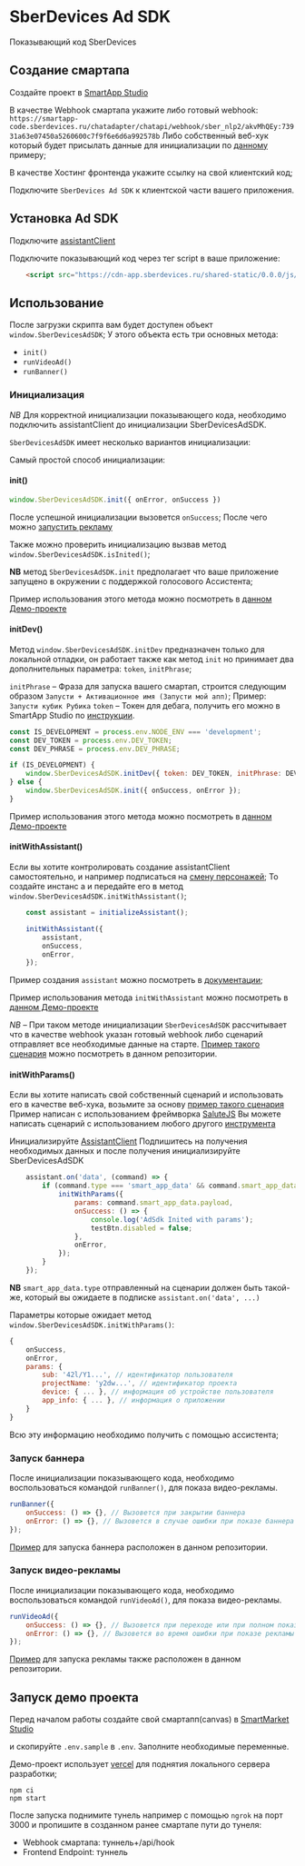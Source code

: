 
# SberDevices Ad SDK

Показывающий код SberDevices

## Создание смартапа

Создайте проект в [SmartApp Studio](https://developers.sber.ru/docs/ru/salute/studio/project/create)

В качестве Webhook смартапа укажите либо готовый webhook: `https://smartapp-code.sberdevices.ru/chatadapter/chatapi/webhook/sber_nlp2/akvMhQEy:73931a63e07450a5260600c7f9f6e6d6a992578b`
Либо собственный веб-хук который будет присылать данные для инициализации по [данному](./api/hook.js) примеру;

В качестве Хостинг фронтенда укажите ссылку на свой клиентский код;

Подключите `SberDevices Ad SDK` к клиентской части вашего приложения.



## Установка Ad SDK

Подключите [assistantClient](https://github.com/sberdevices/assistant-client#%D0%B0%D0%BB%D1%8C%D1%82%D0%B5%D1%80%D0%BD%D0%B0%D1%82%D0%B8%D0%B2%D0%BD%D0%BE%D0%B5-%D0%BF%D0%BE%D0%B4%D0%BA%D0%BB%D1%8E%D1%87%D0%B5%D0%BD%D0%B8%D0%B5)

Подключите показывающий код через тег script в ваше приложение:

```html
    <script src="https://cdn-app.sberdevices.ru/shared-static/0.0.0/js/@sberdevices/ad-sdk/ad-sdk.min.js"></script>
```

## Использование

После загрузки скрипта вам будет доступен объект `window.SberDevicesAdSDK`;
У этого объекта есть три основных метода:

- `init()`
- `runVideoAd()`
- `runBanner()`

### Инициализация

*NB* Для корректной инициализации показывающего кода, необходимо подключить assistantClient до инициализации SberDevicesAdSDK.

`SberDevicesAdSDK` имеет несколько вариантов инициализации:

Самый простой способ инициализации:

#### init()

```js
window.SberDevicesAdSDK.init({ onError, onSuccess })
```

После успешной инициализации вызовется `onSuccess`; После чего можно [запустить рекламу](#Запуск_рекламы)

Также можно проверить инициализацию вызвав метод `window.SberDevicesAdSDK.isInited()`;

**NB** метод `SberDevicesAdSDK.init` предполагает что ваше приложение запущено в окружении с поддержкой голосового Ассистента;

Пример использования этого метода можно посмотреть в [данном Демо-проекте](./src/index.js)

#### initDev()

Метод `window.SberDevicesAdSDK.initDev` предназначен только для локальной отладки, он работает также как метод `init` но принимает два дополнительных параметра: `token`, `initPhrase`;

`initPhrase` – Фраза для запуска вашего смартап, строится следующим образом `Запусти + Активационное имя (Запусти мой апп)`; Пример: `Запусти кубик Рубика`
`token` – Токен для дебага, получить его можно в SmartApp Studio по [инструкции](https://developers.sber.ru/docs/ru/salute/assistant-client/overview#%D0%B0%D0%B2%D1%82%D0%BE%D1%80%D0%B8%D0%B7%D0%B0%D1%86%D0%B8%D1%8F-%D0%B7%D0%B0%D0%BF%D1%80%D0%BE%D1%81%D0%BE%D0%B2).


```js
const IS_DEVELOPMENT = process.env.NODE_ENV === 'development';
const DEV_TOKEN = process.env.DEV_TOKEN;
const DEV_PHRASE = process.env.DEV_PHRASE;

if (IS_DEVELOPMENT) {
    window.SberDevicesAdSDK.initDev({ token: DEV_TOKEN, initPhrase: DEV_PHRASE, onSuccess, onError });
} else {
    window.SberDevicesAdSDK.init({ onSuccess, onError });
}
```

Пример использования этого метода можно посмотреть в [данном Демо-проекте](./src/index.js)

#### initWithAssistant()

Если вы хотите контролировать создание assistantClient самостоятельно, и например подписаться на [смену персонажей](https://github.com/sberdevices/assistant-client#AssistantCharacterCommand);
То создайте инстанс a и передайте его в метод `window.SberDevicesAdSDK.initWithAssistant()`;


```js
    const assistant = initializeAssistant();

    initWithAssistant({
        assistant,
        onSuccess,
        onError,
    });
```

Пример создания `assistant` можно посмотреть в [документации](https://github.com/sberdevices/assistant-client#%D0%BF%D1%80%D0%B8%D0%BC%D0%B5%D1%80-%D0%B8%D1%81%D0%BF%D0%BE%D0%BB%D1%8C%D0%B7%D0%BE%D0%B2%D0%B0%D0%BD%D0%B8%D1%8F);

Пример использования метода `initWithAssistant` можно посмотреть в [данном Демо-проекте](./src/initWithAssistant.js)

*NB* – При таком методе инициализации `SberDevicesAdSDK` рассчитывает что в качестве webhook указан готовый webhook либо сценарий отправляет все необходимые данные на старте. [Пример такого сценария](./api/hook.js) можно посмотреть в данном репозитории.


#### initWithParams()

Если вы хотите написать свой собственный сценарий и использовать его в качестве веб-хука, возьмите за основу [пример такого сценария](./api/hook.js)
Пример написан с использованием фреймворка [SaluteJS](https://github.com/sberdevices/salutejs)
Вы можете написать сценарий с использованием любого другого [инструмента](https://developers.sber.ru/docs/ru/salute/overview#%D0%B8%D0%BD%D1%81%D1%82%D1%80%D1%83%D0%BC%D0%B5%D0%BD%D1%82%D1%8B)

Инициализируйте [AssistantClient](https://github.com/sberdevices/assistant-client#%D0%BF%D1%80%D0%B8%D0%BC%D0%B5%D1%80-%D0%B8%D1%81%D0%BF%D0%BE%D0%BB%D1%8C%D0%B7%D0%BE%D0%B2%D0%B0%D0%BD%D0%B8%D1%8F)
Подпишитесь на получения необходимых данных и после получения инициализируйте SberDevicesAdSDK

```js
    assistant.on('data', (command) => {
        if (command.type === 'smart_app_data' && command.smart_app_data.type === 'sub') {
            initWithParams({
                params: command.smart_app_data.payload, 
                onSuccess: () => {
                    console.log('AdSdk Inited with params');
                    testBtn.disabled = false;
                },
                onError, 
            });
        }
    });
```

**NB** `smart_app_data.type` отправленный на сценарии должен быть такой-же, который вы ожидаете в подписке `assistant.on('data', ...)`

Параметры которые ожидает метод `window.SberDevicesAdSDK.initWithParams()`:

```js
{
    onSuccess,
    onError,
    params: {
        sub: '42l/Y1...', // идентификатор пользователя
        projectName: 'y2dw...', // идентификатор проекта
        device: { ... }, // информация об устройстве пользователя
        app_info: { ... }, // информация о приложении
    }
}
```

Всю эту информацию необходимо получить c помощью ассистента;

### Запуск баннера

После инициализации показывающего кода, необходимо воспользоваться командой `runBanner()`, для показа видео-рекламы.

```js
runBanner({
    onSuccess: () => {}, // Вызовется при закрытии баннера
    onError: () => {}, // Вызовется в случае ошибки при показе баннера
});
```

[Пример](./src/index.js) для запуска баннера расположен в данном репозитории.

### Запуск видео-рекламы

После инициализации показывающего кода, необходимо воспользоваться командой `runVideoAd()`, для показа видео-рекламы.

```js
runVideoAd({
    onSuccess: () => {}, // Вызовется при переходе или при полном показе рекламы
    onError: () => {}, // Вызовется во время ошибки при показе рекламы
});
```

[Пример](./src/index.js) для запуска рекламы также расположен в данном репозитории.

## Запуск демо проекта

Перед началом работы создайте свой смартапп(canvas) в [SmartMarket Studio](https://smartapp-studio.sberdevices.ru/)

и скопируйте `.env.sample` в `.env`. Заполните необходимые переменные.

Демо-проект использует [vercel](https://vercel.com/) для поднятия локального сервера разработки;

```
npm ci 
npm start
```

После запуска поднимите тунель например с помощью `ngrok` на порт 3000 и пропишите в созданном ранее смартапе пути до тунеля:
 - Webhook смартапа: туннель+/api/hook
 - Frontend Endpoint: туннель

